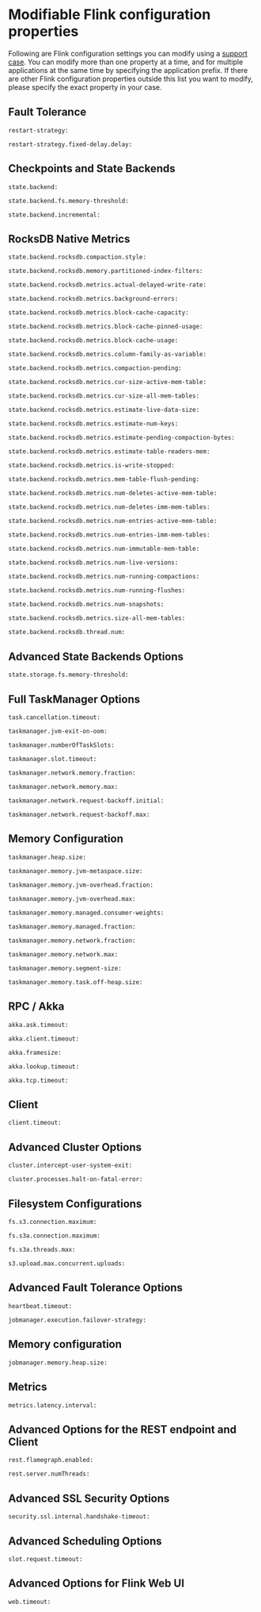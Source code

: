 # Modifiable Flink configuration properties<a name="reference-modifiable-settings"></a>

Following are Flink configuration settings you can modify using a [support case](https://console.aws.amazon.com/support/home#/)\. You can modify more than one property at a time, and for multiple applications at the same time by specifying the application prefix\. If there are other Flink configuration properties outside this list you want to modify, please specify the exact property in your case\. 

## Fault Tolerance<a name="reference-modifiable-settings-fault-tolerance"></a>

`restart-strategy:`

`restart-strategy.fixed-delay.delay:`

## Checkpoints and State Backends<a name="reference-modifiable-settings-checkpoints-state-backends"></a>

`state.backend:`

`state.backend.fs.memory-threshold:`

`state.backend.incremental:`

## RocksDB Native Metrics<a name="reference-modifiable-settings-rocksdb"></a>

`state.backend.rocksdb.compaction.style:`

`state.backend.rocksdb.memory.partitioned-index-filters:`

`state.backend.rocksdb.metrics.actual-delayed-write-rate:`

`state.backend.rocksdb.metrics.background-errors:`

`state.backend.rocksdb.metrics.block-cache-capacity:`

`state.backend.rocksdb.metrics.block-cache-pinned-usage:`

`state.backend.rocksdb.metrics.block-cache-usage:`

`state.backend.rocksdb.metrics.column-family-as-variable:`

`state.backend.rocksdb.metrics.compaction-pending:`

`state.backend.rocksdb.metrics.cur-size-active-mem-table:`

`state.backend.rocksdb.metrics.cur-size-all-mem-tables:`

`state.backend.rocksdb.metrics.estimate-live-data-size:`

`state.backend.rocksdb.metrics.estimate-num-keys:`

`state.backend.rocksdb.metrics.estimate-pending-compaction-bytes:`

`state.backend.rocksdb.metrics.estimate-table-readers-mem:`

`state.backend.rocksdb.metrics.is-write-stopped:`

`state.backend.rocksdb.metrics.mem-table-flush-pending:`

`state.backend.rocksdb.metrics.num-deletes-active-mem-table:`

`state.backend.rocksdb.metrics.num-deletes-imm-mem-tables:`

`state.backend.rocksdb.metrics.num-entries-active-mem-table:`

`state.backend.rocksdb.metrics.num-entries-imm-mem-tables:`

`state.backend.rocksdb.metrics.num-immutable-mem-table:`

`state.backend.rocksdb.metrics.num-live-versions:`

`state.backend.rocksdb.metrics.num-running-compactions:`

`state.backend.rocksdb.metrics.num-running-flushes:`

`state.backend.rocksdb.metrics.num-snapshots:`

`state.backend.rocksdb.metrics.size-all-mem-tables:`

`state.backend.rocksdb.thread.num:`

## Advanced State Backends Options<a name="reference-modifiable-settings-advanced-state-backends-options"></a>

`state.storage.fs.memory-threshold:`

## Full TaskManager Options<a name="reference-modifiable-settings-full-task-manager-options"></a>

`task.cancellation.timeout:`

`taskmanager.jvm-exit-on-oom:`

`taskmanager.numberOfTaskSlots:`

`taskmanager.slot.timeout:`

`taskmanager.network.memory.fraction:`

`taskmanager.network.memory.max:`

`taskmanager.network.request-backoff.initial:`

`taskmanager.network.request-backoff.max:`

## Memory Configuration<a name="reference-modifiable-settings-memory-configuration"></a>

`taskmanager.heap.size:`

`taskmanager.memory.jvm-metaspace.size:`

`taskmanager.memory.jvm-overhead.fraction:`

`taskmanager.memory.jvm-overhead.max:`

`taskmanager.memory.managed.consumer-weights:`

`taskmanager.memory.managed.fraction:`

`taskmanager.memory.network.fraction:`

`taskmanager.memory.network.max:`

`taskmanager.memory.segment-size:`

`taskmanager.memory.task.off-heap.size:`

## RPC / Akka<a name="reference-modifiable-settings-RPC-Akka"></a>

`akka.ask.timeout:`

`akka.client.timeout:`

`akka.framesize:`

`akka.lookup.timeout:`

`akka.tcp.timeout:`

## Client<a name="reference-modifiable-settings-client"></a>

`client.timeout:`

## Advanced Cluster Options<a name="reference-modifiable-settings-advanced-cluster-options"></a>

`cluster.intercept-user-system-exit:`

`cluster.processes.halt-on-fatal-error:`

## Filesystem Configurations<a name="reference-modifiable-settings-advanced-filesystem-configurations"></a>

`fs.s3.connection.maximum:`

`fs.s3a.connection.maximum:`

`fs.s3a.threads.max:`

`s3.upload.max.concurrent.uploads:`

## Advanced Fault Tolerance Options<a name="reference-modifiable-settings-advanced-fault-tolerance-options"></a>

`heartbeat.timeout:`

`jobmanager.execution.failover-strategy:`

## Memory configuration<a name="reference-modifiable-settings-memory-configuration"></a>

`jobmanager.memory.heap.size:`

## Metrics<a name="reference-modifiable-settings-metrics"></a>

`metrics.latency.interval:`

## Advanced Options for the REST endpoint and Client<a name="reference-modifiable-settings-rest"></a>

`rest.flamegraph.enabled:`

`rest.server.numThreads:`

## Advanced SSL Security Options<a name="reference-modifiable-settings-ssl"></a>

`security.ssl.internal.handshake-timeout:`

## Advanced Scheduling Options<a name="reference-modifiable-settings-scheduling"></a>

`slot.request.timeout:`

## Advanced Options for Flink Web UI<a name="reference-modifiable-settings-webui"></a>

`web.timeout:`
